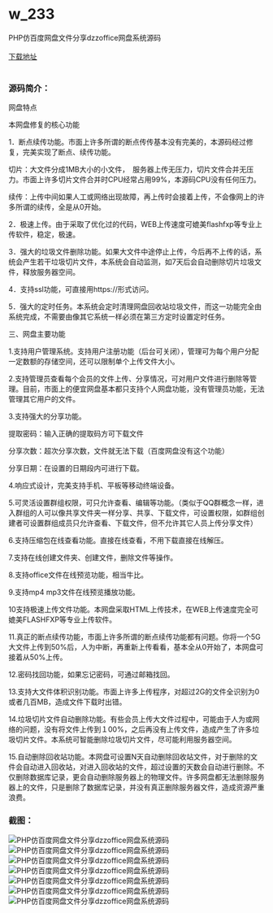 # w_233
PHP仿百度网盘文件分享dzzoffice网盘系统源码
<br/></br>
[下载地址](https://www.uuid2.com/233.html "下载地址")
<br/></br>
<h3>源码简介：</h3>
<p>网盘特点<p>
<p>本网盘修复的核心功能<p>
<p>1．断点续传功能。市面上许多所谓的断点传传基本没有完美的，本源码经过修复，完美实现了断点、续传功能。

切片：大文件分成1MB大小的小文件，　服务器上传无压力，切片文件合并无压力。市面上许多切片文件合并时CPU经常占用99%，本源码CPU没有任何压力。

续传：上传中间如果人工或网络出现故障，再上传时会接着上传，不会像网上的许多所谓的续传，全是从0开始。

2．极速上传。由于采取了优化过的代码，WEB上传速度可媲美flashfxp等专业上传软件，稳定，极速。

3．强大的垃圾文件删除功能。如果大文件中途停止上传，今后再不上传的话，系统会产生若干垃圾切片文件，本系统会自动监测，如7天后会自动删除切片垃圾文件，释放服务器空间。

4．支持ssl功能，可直接用https://形式访问。

5．强大的定时任务。本系统会定时清理网盘回收站垃圾文件，而这一功能完全由系统完成，不需要由像其它系统一样必须在第三方定时设置定时任务。

三、网盘主要功能

1.支持用户管理系统。支持用户注册功能（后台可关闭），管理可为每个用户分配一定数额的存储空间，还可以限制单个上传文件大小。

2.支持管理员查看每个会员的文件上传、分享情况，可对用户文件进行删除等管理。目前，市面上的便宜网盘基本都只支持个人网盘功能，没有管理员功能，无法管理其它用户的文件。

3.支持强大的分享功能。

提取密码：输入正确的提取码方可下载文件

分享次数：超次分享次数，文件就无法下载（百度网盘没有这个功能）

分享日期：在设置的日期段内可进行下载。

4.响应式设计，完美支持手机、平板等移动终端设备。

5.可灵活设置群组权限，可只允许查看、编辑等功能。（类似于QQ群概念一样，进入群组的人可以像共享文件夹一样分享、共享、下载文件，可设置权限，如群组创建者可设置群组成员只允许查看、下载文件，但不允许其它人员上传分享文件）

6.支持压缩包在线查看功能。直接在线查看，不用下载直接在线解压。

7.支持在线创建文件夹、创建文件，删除文件等操作。

8.支持office文件在线预览功能，相当牛比。

9.支持mp4 mp3文件在线预览播放功能。

10支持极速上传文件功能。本网盘采取HTML上传技术，在WEB上传速度完全可媲美FLASHFXP等专业上传软件。

11.真正的断点续传功能，市面上许多所谓的断点续传功能都有问题。你将一个5G大文件上传到50%后，人为中断，再重新上传看看，基本全从0开始了，本网盘可接着从50%上传。

12.密码找回功能，如果忘记密码，可通过邮箱找回。

13.支持大文件体积识别功能。市面上许多上传程序，对超过2G的文件全识别为0或者几百MB，造成文件下载时出错。

14.垃圾切片文件自动删除功能。有些会员上传大文件过程中，可能由于人为或网络的问题，没有将文件上传到１00%，之后再没有上传文件，造成产生了许多垃圾切片文件。本系统可智能删除垃圾切片文件，尽可能利用服务器空间。<p>
<p>15.自动删除回收站功能。本网盘可设置N天自动删除回收站文件，对于删除的文件会自动进入回收站，对进入回收站的文件，超过设置的天数会自动进行删除。不仅删除数据库记录，更会自动删除服务器上的物理文件。许多网盘都无法删除服务器上的文件，只是删除了数据库记录，并没有真正删除服务器文件，造成资源严重浪费。<p>
<h3>截图：</h3>
<img src="https://www.uuid2.com/wp-content/uploads/img/202105/2c755e8364.jpg" alt="PHP仿百度网盘文件分享dzzoffice网盘系统源码"><img src="https://www.uuid2.com/wp-content/uploads/img/202105/ba69301261.jpg" alt="PHP仿百度网盘文件分享dzzoffice网盘系统源码"><img src="https://www.uuid2.com/wp-content/uploads/img/202105/ba69301174.jpg" alt="PHP仿百度网盘文件分享dzzoffice网盘系统源码"><img src="https://www.uuid2.com/wp-content/uploads/img/202105/db8352d814.jpg" alt="PHP仿百度网盘文件分享dzzoffice网盘系统源码"><img src="https://www.uuid2.com/wp-content/uploads/img/202105/db8352d915.jpg" alt="PHP仿百度网盘文件分享dzzoffice网盘系统源码"><img src="https://www.uuid2.com/wp-content/uploads/img/202105/030d0f5855.jpg" alt="PHP仿百度网盘文件分享dzzoffice网盘系统源码"><img src="https://www.uuid2.com/wp-content/uploads/img/202105/030d0f5369.jpg" alt="PHP仿百度网盘文件分享dzzoffice网盘系统源码">
